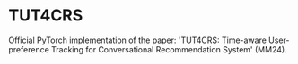 # TUT4CRS
Official PyTorch implementation of the paper: 'TUT4CRS: Time-aware User-preference Tracking for Conversational Recommendation System' (MM24).

